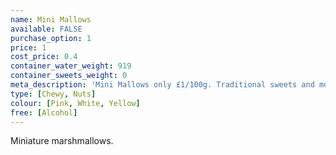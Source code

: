 ```yaml
---
name: Mini Mallows
available: FALSE
purchase_option: 1
price: 1
cost_price: 0.4
container_water_weight: 919
container_sweets_weight: 0
meta_description: 'Mini Mallows only £1/100g. Traditional sweets and more at Humbugs Confectionery Store. Specialists in satisfying your sweet tooth!'
type: [Chewy, Nuts]
colour: [Pink, White, Yellow]
free: [Alcohol]
---
```

Miniature marshmallows.
